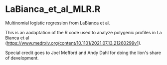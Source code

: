 # LaBianca_et_al_MLR.R
Multinomial logistic regression from LaBianca et al.

This is an aadaptation of the R code used to analyze polygenic profiles in La Bianca et al (https://www.medrxiv.org/content/10.1101/2021.07.13.21260299v1).

Special credit goes to Joel Mefford and Andy Dahl for doing the lion's share of development. 
